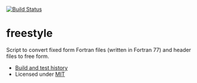 
[![Build Status](https://travis-ci.org/rbast/freestyle.svg?branch=master)](https://travis-ci.org/rbast/freestyle/builds)

freestyle
=========

Script to convert fixed form Fortran files (written in Fortran 77) and
header files to free form.

- [Build and test history](https://travis-ci.org/rbast/freestyle/builds)
- Licensed under [MIT](../master/LICENSE)
